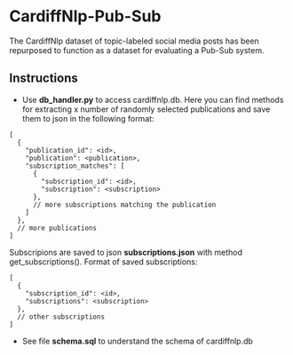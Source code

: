 # CardiffNlp-Pub-Sub
The CardiffNlp dataset of topic-labeled social media posts has  been repurposed to function as a dataset for evaluating a Pub-Sub system.

## Instructions
- Use **db_handler.py** to access cardiffnlp.db. Here you can find methods for extracting x number of randomly selected publications and save them to json in the following format:
```
[
  {
    "publication_id": <id>,
    "publication": <publication>,
    "subscription_matches": [
      {
        "subscription_id": <id>,
        "subscription": <subscription>
      },
      // more subscriptions matching the publication
    ]
  },
  // more publications
]
```
Subscripions are saved to json **subscriptions.json** with method get_subscriptions(). Format of saved subscriptions:
```
[
  {
    "subscription_id": <id>,
    "subscriptions": <subscription>
  },
  // other subscriptions
]
```

- See file **schema.sql** to understand the schema of cardiffnlp.db
